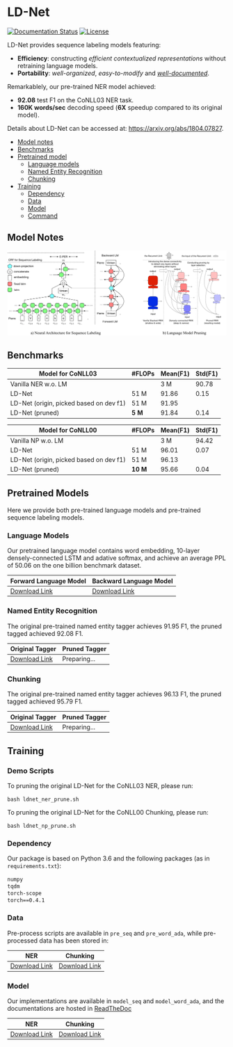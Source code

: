 # LD-Net

[![Documentation Status](https://readthedocs.org/projects/ld-net/badge/?version=latest)](http://ld-net.readthedocs.io/en/latest/?badge=latest)
[![License](https://img.shields.io/badge/License-Apache%202.0-blue.svg)](https://opensource.org/licenses/Apache-2.0)

LD-Net provides sequence labeling models featuring:
- **Efficiency**: constructing *efficient contextualized representations* without retraining language models. 
- **Portability**: *well-organized*, *easy-to-modify* and *[well-documented](http://lm-lstm-crf.readthedocs.io/en/latest/)*.

Remarkablely, our pre-trained NER model achieved:
- **92.08** test F1 on the CoNLL03 NER task.
- **160K words/sec** decoding speed (**6X** speedup compared to its original model).

Details about LD-Net can be accessed at: https://arxiv.org/abs/1804.07827.

- [Model notes](#model-notes)
- [Benchmarks](#benchmarks)
- [Pretrained model](#pretrained-model)
	- [Language models](#language-models)
	- [Named Entity Recognition](#named-entity-recognition)
	- [Chunking](#chunking)
- [Training](#model-training)
	- [Dependency](#dependency)
	- [Data](#data)
	- [Model](#model)
	- [Command](#command)

## Model Notes

![LD-Net Framework](docs/model_note.png)

## Benchmarks

| Model for CoNLL03 | #FLOPs| Mean(F1) | Std(F1) |
| ------------- |-------------| -----| -----|
| Vanilla NER w.o. LM | | 3 M | 90.78 | 0.24 |
| LD-Net | 51 M | 91.86 | 0.15 |
| LD-Net (origin, picked based on dev f1) | 51 M | 91.95 |  |
| LD-Net (pruned) | **5 M** | 91.84 | 0.14 |

| Model for CoNLL00 | #FLOPs| Mean(F1) | Std(F1) |
| ------------- |-------------| -----| -----|
| Vanilla NP w.o. LM | | 3 M | 94.42 | 0.08 |
| LD-Net | 51 M | 96.01 | 0.07 |
| LD-Net (origin, picked based on dev f1) | 51 M | 96.13 |  |
| LD-Net (pruned) | **10 M** | 95.66 | 0.04 |


## Pretrained Models

Here we provide both pre-trained language models and pre-trained sequence labeling models.

### Language Models

Our pretrained language model contains word embedding, 10-layer densely-connected LSTM and adative softmax, and achieve an average PPL of 50.06 on the one billion benchmark dataset.

| Forward Language Model | Backward Language Model |
| ------------- |------------- |
| [Download Link](http://dmserv4.cs.illinois.edu/ld0.th) | [Download Link](http://dmserv4.cs.illinois.edu/ld_0.th)|

### Named Entity Recognition

The original pre-trained named entity tagger achieves 91.95 F1, the pruned tagged achieved 92.08 F1.

| Original Tagger | Pruned Tagger |
| ------------- |------------- |
| [Download Link](http://dmserv4.cs.illinois.edu/ner.th) | Preparing... |

### Chunking

The original pre-trained named entity tagger achieves 96.13 F1, the pruned tagged achieved 95.79 F1.

| Original Tagger | Pruned Tagger |
| ------------- |------------- |
| [Download Link](http://dmserv4.cs.illinois.edu/np.th) | Preparing... |


## Training

### Demo Scripts

To pruning the original LD-Net for the CoNLL03 NER, please run:
```
bash ldnet_ner_prune.sh
```

To pruning the original LD-Net for the CoNLL00 Chunking, please run:
```
bash ldnet_np_prune.sh
```

### Dependency

Our package is based on Python 3.6 and the following packages (as in ```requirements.txt```):
```
numpy
tqdm
torch-scope
torch==0.4.1
```

### Data

Pre-process scripts are available in ```pre_seq``` and ```pre_word_ada```, while pre-processed data has been stored in:

| NER | Chunking |
| ------------- |------------- |
| [Download Link](http://dmserv4.cs.illinois.edu/ner_dataset.pk) | [Download Link](http://dmserv4.cs.illinois.edu/np_dataset.pk) |


### Model

Our implementations are available in ```model_seq``` and ```model_word_ada```, and the documentations are hosted in [ReadTheDoc](http://lm-lstm-crf.readthedocs.io/en/latest/)

| NER | Chunking |
| ------------- |------------- |
| [Download Link](http://dmserv4.cs.illinois.edu/ner_dataset.pk) | [Download Link](http://dmserv4.cs.illinois.edu/np_dataset.pk) |
